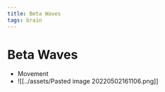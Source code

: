 ```yaml
---
title: Beta Waves
tags: brain
---
```


# Beta Waves
- Movement
- ![[../assets/Pasted image 20220502161106.png]]
























